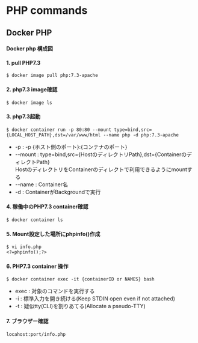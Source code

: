 # PHP commands

## Docker PHP

#### Docker php 構成図



#### 1. pull PHP7.3

```
$ docker image pull php:7.3-apache
```

#### 2. php7.3 image確認
```
$ docker image ls
```

#### 3. php7.3起動
```
$ docker container run -p 80:80 --mount type=bind,src={LOCAL_HOST_PATH},dst=/var/www/html --name php -d php:7.3-apache
```
- -p : -p {ホスト側のポート}:{コンテナのポート}
- --mount : type=bind,src={HostのディレクトリPath},dst={ContainerのディレクトPath}    
HostのディレクトリをContainerのディレクトで利用できるようにmountする
- --name : Container名
- -d : ContainerがBackgroundで実行

#### 4. 稼働中のPHP7.3 container確認
```
$ docker container ls
```

#### 5. Mount設定した場所にphpinfo()作成
```
$ vi info.php 
<?=phpinfo();?>
```

#### 6. PHP7.3 container 操作
```
$ docker container exec -it {containerID or NAMES} bash
```
- exec : 対象のコマンドを実行する
- -i : 標準入力を開き続ける(Keep STDIN open even if not attached) 
- -t : 疑似tty(CLI)を割りあてる(Allocate a pseudo-TTY)

#### 7. ブラウザー確認
```
locahost:port/info.php
```